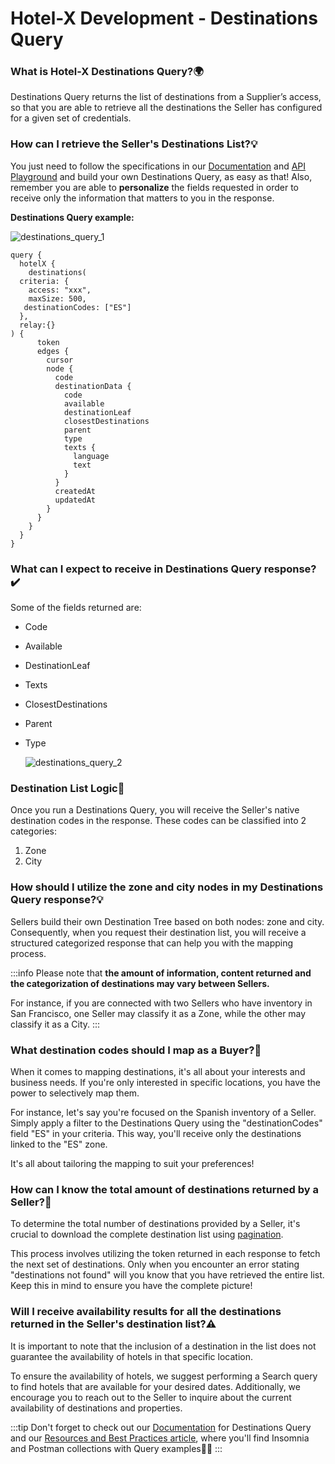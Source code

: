 ﻿---
sidebar_position: 2
---

# Hotel-X Development - Destinations Query

### What is Hotel-X Destinations Query?🌍
Destinations Query returns the list of destinations from a Supplier’s access, so that you are able to retrieve all the destinations the Seller has configured for a given set of credentials.

### How can I retrieve the Seller's Destinations List?💡
You just need to follow the specifications in our [Documentation](/docs/apis/for-buyers/hotel-x-pull-buyers-api/content/destinations) and [API Playground](/playground) and build your own Destinations Query, as easy as that! Also, remember you are able to **personalize** the fields requested in order to receive only the information that matters to you in the response.

**Destinations Query example:**

![destinations_query_1](https://storage.travelgate.com/kbase/destinations_query_1.jpg)


```
query {
  hotelX {
    destinations(
  criteria: {
    access: "xxx",
    maxSize: 500,
   destinationCodes: ["ES"]
  },
  relay:{}
) {
      token
      edges {
        cursor
        node {
          code
          destinationData {
            code
            available
            destinationLeaf
            closestDestinations
            parent
            type
            texts {
              language
              text
            }
          }
          createdAt
          updatedAt
        }
      }
    }
  }
}
```
### What can I expect to receive in Destinations Query response?✔️
Some of the fields returned are: 

- Code
- Available
- DestinationLeaf
- Texts
- ClosestDestinations
- Parent
- Type

  ![destinations_query_2](https://storage.travelgate.com/kbase/destinations_query_2.jpg)


### Destination List Logic🔎
Once you run a Destinations Query, you will receive the Seller's native destination codes in the response. These codes can be classified into 2 categories:

1. Zone
1. City
### How should I utilize the zone and city nodes in my Destinations Query response?💡
Sellers build their own Destination Tree based on both nodes: zone and city. Consequently, when you request their destination list, you will receive a structured categorized response that can help you with the mapping process.

:::info
Please note that **the amount of information, content returned and the categorization of destinations may vary between Sellers.**

For instance, if you are connected with two Sellers who have inventory in San Francisco, one Seller may classify it as a Zone, while the other may classify it as a City.
:::

### What destination codes should I map as a Buyer?📑
When it comes to mapping destinations, it's all about your interests and business needs. If you're only interested in specific locations, you have the power to selectively map them.

For instance, let's say you're focused on the Spanish inventory of a Seller. Simply apply a filter to the Destinations Query using the "destinationCodes" field "ES" in your criteria. This way, you'll receive only the destinations linked to the "ES" zone.

It's all about tailoring the mapping to suit your preferences!

### How can I know the total amount of destinations returned by a Seller?🔢
To determine the total number of destinations provided by a Seller, it's crucial to download the complete destination list using [pagination](/kb/our-products/are-you-a-buyer/our-methods/static-content/faqs/token-based-pagination-hotel-room-destinations).

This process involves utilizing the token returned in each response to fetch the next set of destinations. Only when you encounter an error stating "destinations not found" will you know that you have retrieved the entire list. Keep this in mind to ensure you have the complete picture!

### Will I receive availability results for all the destinations returned in the Seller's destination list?⚠️
It is important to note that the inclusion of a destination in the list does not guarantee the availability of hotels in that specific location.

To ensure the availability of hotels, we suggest performing a Search query to find hotels that are available for your desired dates. Additionally, we encourage you to reach out to the Seller to inquire about the current availability of destinations and properties.

 
:::tip
Don't forget to check out our [Documentation](/docs/apis/for-buyers/hotel-x-pull-buyers-api/content/destinations) for Destinations Query and our [Resources and Best Practices article](/kb/our-products/are-you-a-buyer/getting-started-with-hotel-x-buyers-api/resources-and-best-practices), where you'll find Insomnia and Postman collections with Query examples🚀🌟
:::
